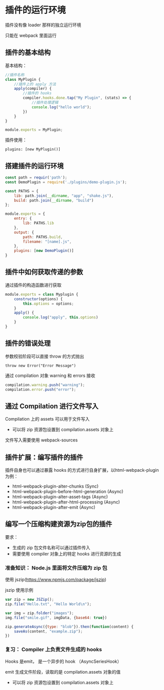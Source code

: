 # 插件的运行环境

插件没有像 loader 那样的独立运行环境



只能在 webpack 里面运行



## 插件的基本结构

基本结构：

```javascript
//插件名称
class MyPlugin {
    //插件上的 apply 方法
    apply(compiler) {
        //插件的 hooks
        compiler.hooks.done.tap("My Plugin", (stats) => {
            //插件处理逻辑
            console.log("hello world");
        })
    }
}

module.exports = MyPlugin;
```

插件使用：

```plugins: [new MyPlugin()]```



## 搭建插件的运行环境

```javascript
const path = requir('path');
const DemoPlugin = require('./plugins/demo-plugin.js');

const PATHS = {
    lib: path.join(__dirname, "app", "shake.js"),
    build: path.join(__dirname, "build")
};

module.exports = {
    entry: {
        lib: PATHS.lib
    },
    output: {
        path: PATHS.build,
        filename: "[name].js",
    },
    plugins: [new DemoPlugin()]
}
```



## 插件中如何获取传递的参数

通过插件的构造函数进行获取

```javascript
module.exports = class Myplugin {
	constructor(options) {
        this.options = options;
    }
    apply() {
        console.log("apply", this.options)
    }
}
```



## 插件的错误处理

参数校验阶段可以直接 throw 的方式抛出

```throw new Error("Error Message")```

通过 compilation 对象 warning 和 errors 接收

```javascript
compilation.warning.push("warning");
compilation.error.push("error");
```



## 通过 Compilation 进行文件写入

Compilation 上的 assets 可以用于文件写入

- 可以将 zip 资源包设置到 compilation.assets 对象上

文件写入需要使用 webpack-sources



## 插件扩展：编写插件的插件

插件自身也可以通过暴露 hooks 的方式进行自身扩展，以html-webpack-plugin 为例：

- html-webpack-plugin-alter-chunks (Sync)
- html-webpack-plugin-before-html-generation (Async)
- html-webpack-plugin-alter-asset-tags (Async)
- html-webpack-plugin-after-html-processing (Async)
- html-webpack-plugin-after-emit (Async)



## 编写一个压缩构建资源为zip包的插件

要求：

- 生成的 zip 包文件名称可以通过插件传入
- 需要使用 compiler 对象上的特定 hooks 进行资源的生成



### 准备知识： Node.js 里面将文件压缩为 zip 包

使用 jszip(https://www.npmjs.com/package/jszip)

jszip 使用示例

```javascript
var zip = new JSZip();
zip.file("Hello.txt", "Hello World\n");

var img = zip.folder("images");
img.file("smile.gif", imgData, {base64: true})

zip.generateAsync({type: "blob"}).then(function(content) {
    saveAs(content, "example.zip");
})
```



### 复习： Compiler 上负责文件生成的 hooks

Hooks 是emit， 是一个异步的 hook （AsyncSeriesHook）

emit 生成文件阶段，读取的是 compilation.assets 对象的值

- 可以将 zip 资源包设置到 compilation.assets 对象上